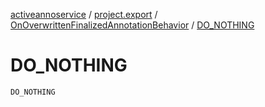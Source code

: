 [activeannoservice](../../index.md) / [project.export](../index.md) / [OnOverwrittenFinalizedAnnotationBehavior](index.md) / [DO_NOTHING](./-d-o_-n-o-t-h-i-n-g.md)

# DO_NOTHING

`DO_NOTHING`